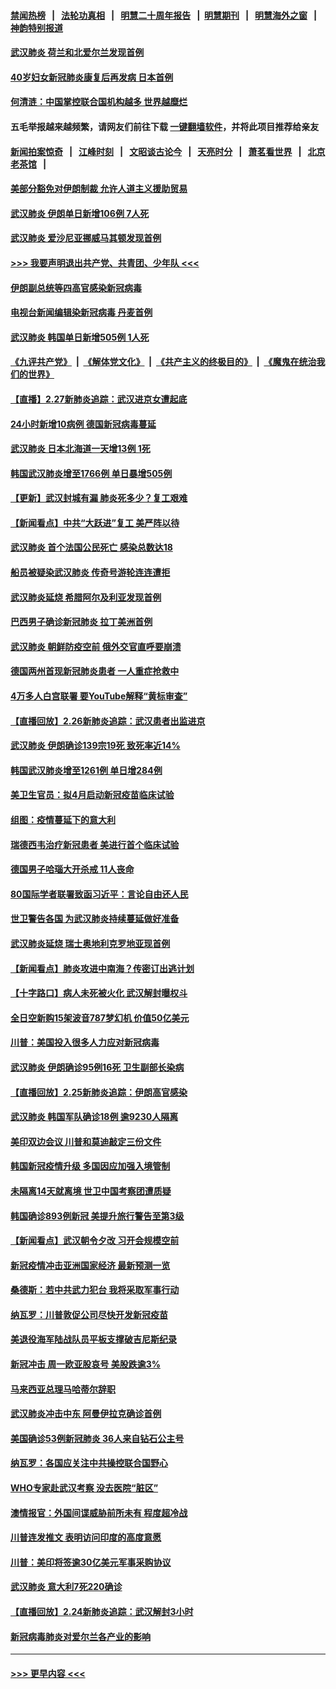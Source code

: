 #### [禁闻热榜](热点新闻.md?=0)  &nbsp;&nbsp;|&nbsp;&nbsp; [法轮功真相](https://github.com/gfw-breaker/truth/blob/master/README.md?=0) &nbsp;&nbsp;|&nbsp;&nbsp; [明慧二十周年报告](https://github.com/gfw-breaker/mh-reports/blob/master/README.md?=0) &nbsp;&nbsp;|&nbsp;&nbsp;[明慧期刊](https://github.com/gfw-breaker/mh-qikan) &nbsp;&nbsp;|&nbsp;&nbsp; [明慧海外之窗](https://github.com/gfw-breaker/mh-news/blob/master/README.md?=0) &nbsp;&nbsp;|&nbsp;&nbsp; [神韵特别报道](https://github.com/gfw-breaker/mh-news/blob/master/shenyun.md?=0)
#### [武汉肺炎 荷兰和北爱尔兰发现首例](../pages/nsc418/n11901256.md?t=02280902) 
#### [40岁妇女新冠肺炎康复后再发病 日本首例](../pages/nsc418/n11901341.md?t=02280902) 
#### [何清涟：中国掌控联合国机构越多 世界越糜烂](../pages/nsc418/n11901020.md?t=02280902) 
#### 五毛举报越来越频繁，请网友们前往下载 [一键翻墙软件](https://github.com/gfw-breaker/ssr-accounts)，并将此项目推荐给亲友
#### [新闻拍案惊奇](https://github.com/gfw-breaker/banned-news/blob/master/pages/link4.md) &nbsp;&nbsp;|&nbsp;&nbsp; [江峰时刻](https://github.com/gfw-breaker/banned-news/blob/master/pages/link4.md) &nbsp;&nbsp;|&nbsp;&nbsp; [文昭谈古论今](https://github.com/gfw-breaker/banned-news/blob/master/pages/link4.md) &nbsp;&nbsp;|&nbsp;&nbsp; [天亮时分](https://github.com/gfw-breaker/banned-news/blob/master/pages/link4.md) &nbsp;&nbsp;|&nbsp;&nbsp; [萧茗看世界](https://github.com/gfw-breaker/banned-news/blob/master/pages/link4.md) &nbsp;&nbsp;|&nbsp;&nbsp; [北京老茶馆](https://github.com/gfw-breaker/banned-news/blob/master/pages/link4.md) &nbsp;&nbsp;|&nbsp;&nbsp; 
#### [美部分豁免对伊朗制裁 允许人道主义援助贸易](../pages/nsc418/n11900859.md?t=02280902) 
#### [武汉肺炎 伊朗单日新增106例 7人死](../pages/nsc418/n11900839.md?t=02280902) 
#### [武汉肺炎 爱沙尼亚挪威马其顿发现首例](../pages/nsc418/n11900878.md?t=02280902) 
#### [>>> 我要声明退出共产党、共青团、少年队 <<<](https://github.com/begood0513/goodnews/blob/master/quit/letter.md) 
#### [伊朗副总统等四高官感染新冠病毒](../pages/nsc418/n11900818.md?t=02280902) 
#### [电视台新闻编辑染新冠病毒 丹麦首例](../pages/nsc418/n11900794.md?t=02280902) 
#### [武汉肺炎 韩国单日新增505例 1人死](../pages/nsc418/n11900450.md?t=02280902) 
#### [《九评共产党》](https://github.com/begood0513/9ping.md/blob/master/README.md) &nbsp;|&nbsp; [《解体党文化》](../../../../jtdwh.md/blob/master/README.md)  &nbsp;|&nbsp; [《共产主义的终极目的》](../../../../gczydzjmd.md/blob/master/README.md) &nbsp;|&nbsp; [《魔鬼在统治我们的世界》](../../../../mgztzwmdsj.md/blob/master/README.md) 
#### [【直播】2.27新肺炎追踪：武汉进京女遭起底](../pages/nsc418/n11900415.md?t=02280902) 
#### [24小时新增10病例 德国新冠病毒蔓延](../pages/nsc418/n11900522.md?t=02280902) 
#### [武汉肺炎 日本北海道一天增13例 1死](../pages/nsc418/n11900329.md?t=02280902) 
#### [韩国武汉肺炎增至1766例 单日暴增505例](../pages/nsc418/n11899748.md?t=02280902) 
#### [【更新】武汉封城有漏 肺炎死多少？复工艰难](../pages/nsc418/n11890652.md?t=02280902) 
#### [【新闻看点】中共“大跃进”复工 美严阵以待](../pages/nsc418/n11898221.md?t=02280902) 
#### [武汉肺炎 首个法国公民死亡 感染总数达18](../pages/nsc418/n11898430.md?t=02280902) 
#### [船员被疑染武汉肺炎 传奇号游轮连连遭拒](../pages/nsc418/n11898226.md?t=02280902) 
#### [武汉肺炎延烧 希腊阿尔及利亚发现首例](../pages/nsc418/n11898021.md?t=02280902) 
#### [巴西男子确诊新冠肺炎 拉丁美洲首例](../pages/nsc418/n11898020.md?t=02280902) 
#### [武汉肺炎 朝鲜防疫空前 俄外交官直呼要崩溃](../pages/nsc418/n11897857.md?t=02280902) 
#### [德国两州首现新冠肺炎患者 一人重症抢救中](../pages/nsc418/n11897548.md?t=02280902) 
#### [4万多人白宫联署 要YouTube解释“黄标审查”](../pages/nsc418/n11897803.md?t=02280902) 
#### [【直播回放】2.26新肺炎追踪：武汉患者出监进京](../pages/nsc418/n11897551.md?t=02280902) 
#### [武汉肺炎 伊朗确诊139宗19死 致死率近14%](../pages/nsc418/n11897547.md?t=02280902) 
#### [韩国武汉肺炎增至1261例 单日增284例](../pages/nsc418/n11897376.md?t=02280902) 
#### [美卫生官员：拟4月启动新冠疫苗临床试验](../pages/nsc418/n11896357.md?t=02280902) 
#### [组图：疫情蔓延下的意大利](../pages/nsc418/n11894159.md?t=02280902) 
#### [瑞德西韦治疗新冠患者 美进行首个临床试验](../pages/nsc418/n11895845.md?t=02280902) 
#### [德国男子哈瑙大开杀戒 11人丧命](../pages/nsc418/n11895317.md?t=02280902) 
#### [80国际学者联署致函习近平：言论自由还人民](../pages/nsc418/n11895601.md?t=02280902) 
#### [世卫警告各国 为武汉肺炎持续蔓延做好准备](../pages/nsc418/n11895336.md?t=02280902) 
#### [武汉肺炎延烧 瑞士奥地利克罗地亚现首例](../pages/nsc418/n11895444.md?t=02280902) 
#### [【新闻看点】肺炎攻进中南海？传密订出逃计划](../pages/nsc418/n11895448.md?t=02280902) 
#### [【十字路口】病人未死被火化 武汉解封曝权斗](../pages/nsc418/n11893784.md?t=02280902) 
#### [全日空新购15架波音787梦幻机 价值50亿美元](../pages/nsc418/n11895154.md?t=02280902) 
#### [川普：美国投入很多人力应对新冠病毒](../pages/nsc418/n11894977.md?t=02280902) 
#### [武汉肺炎 伊朗确诊95例16死 卫生副部长染病](../pages/nsc418/n11894906.md?t=02280902) 
#### [【直播回放】2.25新肺炎追踪：伊朗高官感染](../pages/nsc418/n11894749.md?t=02280902) 
#### [武汉肺炎 韩国军队确诊18例 逾9230人隔离](../pages/nsc418/n11894703.md?t=02280902) 
#### [美印双边会议 川普和莫迪敲定三份文件](../pages/nsc418/n11894247.md?t=02280902) 
#### [韩国新冠疫情升级 多国因应加强入境管制](../pages/nsc418/n11894334.md?t=02280902) 
#### [未隔离14天就离境 世卫中国考察团遭质疑](../pages/nsc418/n11893756.md?t=02280902) 
#### [韩国确诊893例新冠 美提升旅行警告至第3级](../pages/nsc418/n11893662.md?t=02280902) 
#### [【新闻看点】武汉朝令夕改 习开会规模空前](../pages/nsc418/n11892858.md?t=02280902) 
#### [新冠疫情冲击亚洲国家经济 最新预测一览](../pages/nsc418/n11893339.md?t=02280902) 
#### [桑德斯：若中共武力犯台 我将采取军事行动](../pages/nsc418/n11893282.md?t=02280902) 
#### [纳瓦罗：川普敦促公司尽快开发新冠疫苗](../pages/nsc418/n11893211.md?t=02280902) 
#### [美退役海军陆战队员平板支撑破吉尼斯纪录](../pages/nsc418/n11893022.md?t=02280902) 
#### [新冠冲击 周一欧亚股哀号 美股跌逾3%](../pages/nsc418/n11892648.md?t=02280902) 
#### [马来西亚总理马哈蒂尔辞职](../pages/nsc418/n11892792.md?t=02280902) 
#### [武汉肺炎冲击中东 阿曼伊拉克确诊首例](../pages/nsc418/n11892871.md?t=02280902) 
#### [美国确诊53例新冠肺炎 36人来自钻石公主号](../pages/nsc418/n11892877.md?t=02280902) 
#### [纳瓦罗：各国应关注中共操控联合国野心](../pages/nsc418/n11892856.md?t=02280902) 
#### [WHO专家赴武汉考察 没去医院“脏区”](../pages/nsc418/n11892736.md?t=02280902) 
#### [澳情报官：外国间谍威胁前所未有 程度超冷战](../pages/nsc418/n11892672.md?t=02280902) 
#### [川普连发推文 表明访问印度的高度意愿](../pages/nsc418/n11891927.md?t=02280902) 
#### [川普：美印将签逾30亿美元军事采购协议](../pages/nsc418/n11892494.md?t=02280902) 
#### [武汉肺炎 意大利7死220确诊](../pages/nsc418/n11892166.md?t=02280902) 
#### [【直播回放】2.24新肺炎追踪：武汉解封3小时](../pages/nsc418/n11892242.md?t=02280902) 
#### [新冠病毒肺炎对爱尔兰各产业的影响](../pages/nsc418/n11892328.md?t=02280902) 

----
#### [ >>> 更早内容 <<< ](../indexes/nsc418-earlier.md)
